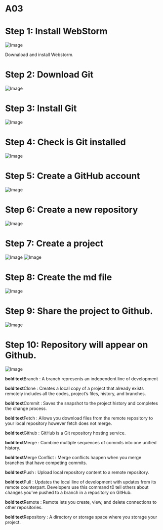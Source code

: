 # A03

# Step 1: Install WebStorm 

![Image](https://github.com/bt2626/A03/blob/master/webstrom.jpg)

Downaload and install Webstorm.

# Step 2: Download Git

![Image](https://github.com/bt2626/A03/blob/master/git.jpg)

# Step 3: Install Git

![Image](https://github.com/bt2626/A03/blob/master/install%20page.jpg)

# Step 4: Check is Git installed 

![Image](https://github.com/bt2626/A03/blob/master/terminal.jpg)

# Step 5: Create a GitHub account

![Image](https://github.com/bt2626/A03/blob/master/create%20acc.jpg)

# Step 6: Create a new repository

![Image](https://github.com/bt2626/A03/blob/master/repository.jpg)

# Step 7: Create a project

![Image](https://github.com/bt2626/A03/blob/master/Welcome%20page.jpg)
![Image](https://github.com/bt2626/A03/blob/master/project.jpg)

# Step 8: Create the md file

![Image](https://github.com/bt2626/A03/blob/master/create%20md.jpg)

# Step 9: Share the project to Github.

![Image](https://github.com/bt2626/A03/blob/master/github.jpg)

# Step 10: Repository will appear on Github.

![Image](https://github.com/bt2626/A03/blob/master/github%20rep.jpg)








**bold text**Branch :  A branch represents an independent line of development

**bold text**Clone :  Creates a local copy of a project that already exists remotely includes all the codes, project’s files, history, and branches.

**bold text**Commit :  Saves the snapshot to the project history and completes the change process.

**bold text**Fetch :  Allows you download files from the remote repository to your local repository however fetch does not merge.

**bold text**Github : GitHub is a Git repository hosting service.

**bold text**Merge : Combine multiple sequences of commits into one unified history. 

**bold text**Merge Conflict :  Merge conflicts happen when you merge branches that have competing commits.

**bold text**Push : Upload local repository content to a remote repository. 

**bold text**Pull :  Updates the local line of development with updates from its remote counterpart. Developers use this command t0 tell others about changes you've pushed to a branch in a repository on GitHub.

**bold text**Remote : Remote lets you create, view, and delete connections to other repositories.

**bold text**Repository :  A directory or storage space where you storage your project.
